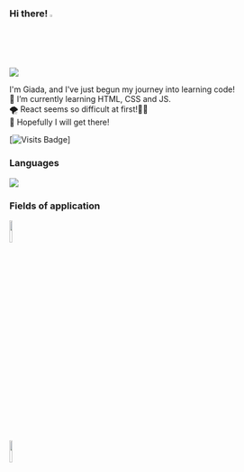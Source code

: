### Hi there! <img width="2%" src="https://user-images.githubusercontent.com/74038190/213844263-a8897a51-32f4-4b3b-b5c2-e1528b89f6f3.png">

<img src="https://user-images.githubusercontent.com/74038190/213760686-dcb02031-af46-4b9d-a6b1-9c367a379d9f.gif">

I'm Giada, and I've just begun my journey into learning code! <br/>
🌱 I’m currently learning HTML, CSS and JS. <br/>
🌪 React seems so difficult at first!😵‍💫 <br/>
🥲 Hopefully I will get there! <br/>

[![Visits Badge](https://badges.pufler.dev/visits/giadantioco/giadantioco)]

### Languages
<img src="https://github-readme-stats.vercel.app/api/top-langs?username=giadantioco"/>


### Fields of application

<code><img width="10%" src="https://www.vectorlogo.zone/logos/w3_css/w3_css-ar21.svg"></code> <br>
<code><img width="10%" src="https://www.vectorlogo.zone/logos/w3_html5/w3_html5-ar21.svg"></code>
